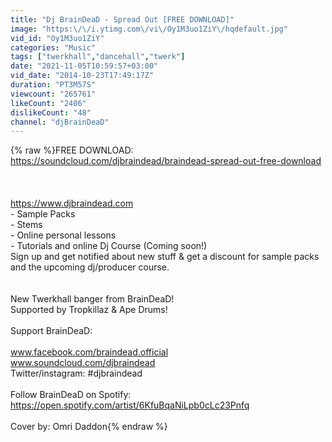 ```yaml
---
title: "Dj BrainDeaD - Spread Out [FREE DOWNLOAD]"
image: "https:\/\/i.ytimg.com\/vi\/Oy1M3uo1ZiY\/hqdefault.jpg"
vid_id: "Oy1M3uo1ZiY"
categories: "Music"
tags: ["twerkhall","dancehall","twerk"]
date: "2021-11-05T10:59:57+03:00"
vid_date: "2014-10-23T17:49:17Z"
duration: "PT3M57S"
viewcount: "265761"
likeCount: "2406"
dislikeCount: "48"
channel: "djBrainDeaD"
---
```

{% raw %}FREE DOWNLOAD:<br /><a rel="nofollow" target="blank" href="https://soundcloud.com/djbraindead/braindead-spread-out-free-download">https://soundcloud.com/djbraindead/braindead-spread-out-free-download</a><br /><br /><br /><br /><a rel="nofollow" target="blank" href="https://www.djbraindead.com">https://www.djbraindead.com</a><br />- Sample Packs<br />- Stems<br />- Online personal lessons<br />- Tutorials and online Dj Course (Coming soon!) <br />Sign up and get notified about new stuff &amp; get a discount for sample packs and the upcoming dj/producer course.<br /><br /><br />New Twerkhall banger from BrainDeaD!<br />Supported by Tropkillaz &amp; Ape Drums!<br /><br />Support BrainDeaD:<br /><br />www.facebook.com/braindead.official<br />www.soundcloud.com/djbraindead<br />Twitter/instagram: #djbraindead<br /><br />Follow BrainDeaD on Spotify:<br /><a rel="nofollow" target="blank" href="https://open.spotify.com/artist/6KfuBqaNiLpb0cLc23Pnfq">https://open.spotify.com/artist/6KfuBqaNiLpb0cLc23Pnfq</a><br /><br />Cover by: Omri Daddon{% endraw %}
